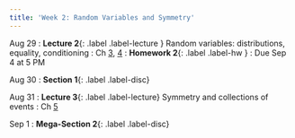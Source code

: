 ```yaml
---
title: 'Week 2: Random Variables and Symmetry'
---
```


Aug 29
: **Lecture 2**{: .label .label-lecture } Random variables: distributions, equality, conditioning
    : Ch [3](http://prob140.org/textbook/content/Chapter_03/00_Random_Variables.html), [4](http://prob140.org/textbook/content/Chapter_04/00_Relations_Between_Variables.html)
: **Homework 2**{: .label .label-hw }
    : Due Sep 4 at 5 PM

Aug 30
: **Section 1**{: .label .label-disc}

Aug 31
: **Lecture 3**{: .label .label-lecture} Symmetry and collections of events
    : Ch [5](http://prob140.org/textbook/content/Chapter_05/00_Collections_of_Events.html)

Sep 1
: **Mega-Section 2**{: .label .label-disc}